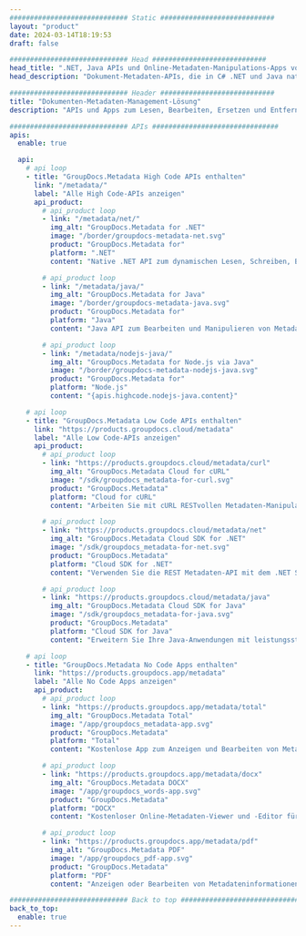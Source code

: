 ```yaml
---
############################# Static ############################
layout: "product"
date: 2024-03-14T18:19:53
draft: false

############################# Head ############################
head_title: ".NET, Java APIs und Online-Metadaten-Manipulations-Apps von GroupDocs"
head_description: "Dokument-Metadaten-APIs, die in C# .NET und Java nativ sind. Lesen, schreiben, bearbeiten und vergleichen Sie Metainformationen aller gängigen Formate. Metadaten analysieren und exportieren."

############################# Header ############################
title: "Dokumenten-Metadaten-Management-Lösung"
description: "APIs und Apps zum Lesen, Bearbeiten, Ersetzen und Entfernen von Metadaten von Dokumenten, Bildern und anderen Dateiformaten auf gängigen Plattformen."

############################# APIs ###############################
apis:
  enable: true

  api:
    # api loop
    - title: "GroupDocs.Metadata High Code APIs enthalten"
      link: "/metadata/"
      label: "Alle High Code-APIs anzeigen"
      api_product:
        # api_product loop
        - link: "/metadata/net/"
          img_alt: "GroupDocs.Metadata for .NET"
          image: "/border/groupdocs-metadata-net.svg"
          product: "GroupDocs.Metadata for"
          platform: ".NET"
          content: "Native .NET API zum dynamischen Lesen, Schreiben, Bearbeiten und Entfernen von Metainformationen aus Microsoft Office, PDF, Multimedia, Bildern und verschiedenen anderen Dateiformaten."

        # api_product loop
        - link: "/metadata/java/"
          img_alt: "GroupDocs.Metadata for Java"
          image: "/border/groupdocs-metadata-java.svg"
          product: "GroupDocs.Metadata for"
          platform: "Java"
          content: "Java API zum Bearbeiten und Manipulieren von Metadaten von Dokumenten, Bildern, Videodateien und verschiedenen anderen Dateiformaten."

        # api_product loop
        - link: "/metadata/nodejs-java/"
          img_alt: "GroupDocs.Metadata for Node.js via Java"
          image: "/border/groupdocs-metadata-nodejs-java.svg"
          product: "GroupDocs.Metadata for"
          platform: "Node.js"
          content: "{apis.highcode.nodejs-java.content}"

    # api loop
    - title: "GroupDocs.Metadata Low Code APIs enthalten"
      link: "https://products.groupdocs.cloud/metadata"
      label: "Alle Low Code-APIs anzeigen"
      api_product:
        # api_product loop
        - link: "https://products.groupdocs.cloud/metadata/curl"
          img_alt: "GroupDocs.Metadata Cloud for cURL"
          image: "/sdk/groupdocs_metadata-for-curl.svg"
          product: "GroupDocs.Metadata"
          platform: "Cloud for cURL"
          content: "Arbeiten Sie mit cURL RESTvollen Metadaten-Manipulations-APIs, um Metadateninformationen von PDF, Word, Excel, Präsentationen, Bildern und Multimediadateien in Ihren Anwendungen zu verwalten."

        # api_product loop
        - link: "https://products.groupdocs.cloud/metadata/net"
          img_alt: "GroupDocs.Metadata Cloud SDK for .NET"
          image: "/sdk/groupdocs_metadata-for-net.svg"
          product: "GroupDocs.Metadata"
          platform: "Cloud SDK for .NET"
          content: "Verwenden Sie die REST Metadaten-API mit dem .NET SDK, um Metadaten aus Dokumentformaten in .NET-Anwendungen hinzuzufügen, zu bearbeiten, zu extrahieren, zu suchen und zu löschen."

        # api_product loop
        - link: "https://products.groupdocs.cloud/metadata/java"
          img_alt: "GroupDocs.Metadata Cloud SDK for Java"
          image: "/sdk/groupdocs_metadata-for-java.svg"
          product: "GroupDocs.Metadata"
          platform: "Cloud SDK for Java"
          content: "Erweitern Sie Ihre Java-Anwendungen mit leistungsstarken Metadatenverwaltungsfunktionen mit Metadata SDK for Java."

    # api loop
    - title: "GroupDocs.Metadata No Code Apps enthalten"
      link: "https://products.groupdocs.app/metadata"
      label: "Alle No Code Apps anzeigen"
      api_product:
        # api_product loop
        - link: "https://products.groupdocs.app/metadata/total"
          img_alt: "GroupDocs.Metadata Total"
          image: "/app/groupdocs_metadata-app.svg"
          product: "GroupDocs.Metadata"
          platform: "Total"
          content: "Kostenlose App zum Anzeigen und Bearbeiten von Metadaten von Word, Excel, PDF, PowerPoint und mehr als 50 Dokumenttypen."

        # api_product loop
        - link: "https://products.groupdocs.app/metadata/docx"
          img_alt: "GroupDocs.Metadata DOCX"
          image: "/app/groupdocs_words-app.svg"
          product: "GroupDocs.Metadata"
          platform: "DOCX"
          content: "Kostenloser Online-Metadaten-Viewer und -Editor für MS Word-Dokumente."

        # api_product loop
        - link: "https://products.groupdocs.app/metadata/pdf"
          img_alt: "GroupDocs.Metadata PDF"
          image: "/app/groupdocs_pdf-app.svg"
          product: "GroupDocs.Metadata"
          platform: "PDF"
          content: "Anzeigen oder Bearbeiten von Metadateninformationen von PDF-Dokumenten online."

############################# Back to top ###############################
back_to_top:
  enable: true
---
```

